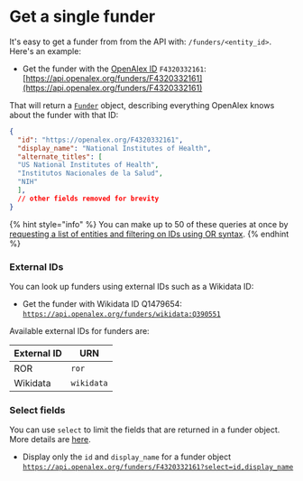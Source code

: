# Get a single funder

It's easy to get a funder from from the API with: `/funders/<entity_id>`. Here's an example:

* Get the funder with the [OpenAlex ID](../../how-to-use-the-api/get-single-entities/#the-openalex-id) `F4320332161`:\
  [https://api.openalex.org/funders/F4320332161](https://api.openalex.org/funders/F4320332161)

That will return a [`Funder`](funder-object.md) object, describing everything OpenAlex knows about the funder with that ID:

```json
{
  "id": "https://openalex.org/F4320332161",
  "display_name": "National Institutes of Health",
  "alternate_titles": [
  "US National Institutes of Health",
  "Institutos Nacionales de la Salud",
  "NIH"
  ],
  // other fields removed for brevity
}
```

{% hint style="info" %}
You can make up to 50 of these queries at once by [requesting a list of entities and filtering on IDs using OR syntax](../../how-to-use-the-api/get-lists-of-entities/filter-entity-lists.md#addition-or).
{% endhint %}

### External IDs

You can look up funders using external IDs such as a Wikidata ID:

* Get the funder with Wikidata ID Q1479654:\
  [`https://api.openalex.org/funders/wikidata:Q390551`](https://api.openalex.org/funders/wikidata:Q390551)

Available external IDs for funders are:

| External ID | URN        |
| ----------- | ---------- |
| ROR         | `ror`      |
| Wikidata    | `wikidata` |

### Select fields

You can use `select` to limit the fields that are returned in a funder object. More details are [here](../../how-to-use-the-api/get-lists-of-entities/select-fields.md).

* Display only the `id` and `display_name` for a funder object\
  [`https://api.openalex.org/funders/F4320332161?select=id,display_name`](https://api.openalex.org/funders/F4320332161?select=id,display\_name)
